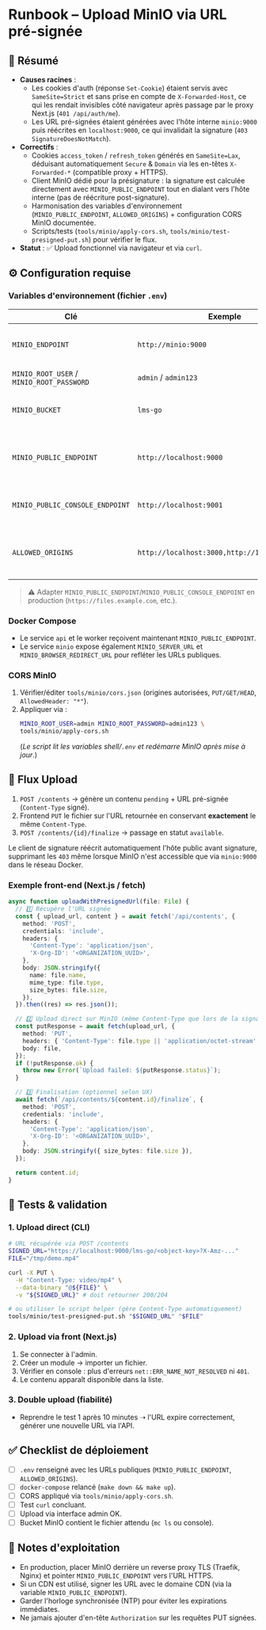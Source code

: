 # Runbook – Upload MinIO via URL pré-signée

## 🎯 Résumé
- **Causes racines** :
  - Les cookies d'auth (réponse `Set-Cookie`) étaient servis avec `SameSite=Strict` et sans prise en compte de `X-Forwarded-Host`, ce qui les rendait invisibles côté navigateur après passage par le proxy Next.js (`401 /api/auth/me`).
  - Les URL pré-signées étaient générées avec l'hôte interne `minio:9000` puis réécrites en `localhost:9000`, ce qui invalidait la signature (`403 SignatureDoesNotMatch`).
- **Correctifs** :
  - Cookies `access_token` / `refresh_token` générés en `SameSite=Lax`, déduisant automatiquement `Secure` & `Domain` via les en-têtes `X-Forwarded-*` (compatible proxy + HTTPS).
  - Client MinIO dédié pour la présignature : la signature est calculée directement avec `MINIO_PUBLIC_ENDPOINT` tout en dialant vers l'hôte interne (pas de réécriture post-signature).
  - Harmonisation des variables d'environnement (`MINIO_PUBLIC_ENDPOINT`, `ALLOWED_ORIGINS`) + configuration CORS MinIO documentée.
  - Scripts/tests (`tools/minio/apply-cors.sh`, `tools/minio/test-presigned-put.sh`) pour vérifier le flux.
- **Statut** : ✅ Upload fonctionnel via navigateur et via `curl`.

## ⚙️ Configuration requise

### Variables d'environnement (fichier `.env`)
| Clé | Exemple | Description |
|-----|---------|-------------|
| `MINIO_ENDPOINT` | `http://minio:9000` | Endpoint interne utilisé par l'API/worker. |
| `MINIO_ROOT_USER` / `MINIO_ROOT_PASSWORD` | `admin` / `admin123` | Identifiants root MinIO. |
| `MINIO_BUCKET` | `lms-go` | Bucket utilisé pour les contenus. |
| `MINIO_PUBLIC_ENDPOINT` | `http://localhost:9000` | Domaine public utilisé pour signer les URL (navigateur). |
| `MINIO_PUBLIC_CONSOLE_ENDPOINT` | `http://localhost:9001` | URL publique de la console MinIO. |
| `ALLOWED_ORIGINS` | `http://localhost:3000,http://127.0.0.1:3000` | Origines autorisées par l'API (CORS + cookies). |

> ⚠️ Adapter `MINIO_PUBLIC_ENDPOINT`/`MINIO_PUBLIC_CONSOLE_ENDPOINT` en production (`https://files.example.com`, etc.).

### Docker Compose
- Le service `api` et le worker reçoivent maintenant `MINIO_PUBLIC_ENDPOINT`.
- Le service `minio` expose également `MINIO_SERVER_URL` et `MINIO_BROWSER_REDIRECT_URL` pour refléter les URLs publiques.

### CORS MinIO
1. Vérifier/éditer `tools/minio/cors.json` (origines autorisées, `PUT/GET/HEAD`, `AllowedHeader: "*"`).
2. Appliquer via :
   ```bash
   MINIO_ROOT_USER=admin MINIO_ROOT_PASSWORD=admin123 \
   tools/minio/apply-cors.sh
   ```
   (_Le script lit les variables shell/`.env` et redémarre MinIO après mise à jour_.)

## 🔄 Flux Upload
1. `POST /contents` → génère un contenu `pending` + URL pré-signée (`Content-Type` signé).
2. Frontend `PUT` le fichier sur l'URL retournée en conservant **exactement** le même `Content-Type`.
3. `POST /contents/{id}/finalize` → passage en statut `available`.

Le client de signature réécrit automatiquement l'hôte public avant signature, supprimant les `403` même lorsque MinIO n'est accessible que via `minio:9000` dans le réseau Docker.

### Exemple front-end (Next.js / fetch)
```ts
async function uploadWithPresignedUrl(file: File) {
  // 1️⃣ Récupère l'URL signée
  const { upload_url, content } = await fetch('/api/contents', {
    method: 'POST',
    credentials: 'include',
    headers: {
      'Content-Type': 'application/json',
      'X-Org-ID': '<ORGANIZATION_UUID>',
    },
    body: JSON.stringify({
      name: file.name,
      mime_type: file.type,
      size_bytes: file.size,
    }),
  }).then((res) => res.json());

  // 2️⃣ Upload direct sur MinIO (même Content-Type que lors de la signature)
  const putResponse = await fetch(upload_url, {
    method: 'PUT',
    headers: { 'Content-Type': file.type || 'application/octet-stream' },
    body: file,
  });
  if (!putResponse.ok) {
    throw new Error(`Upload failed: ${putResponse.status}`);
  }

  // 3️⃣ Finalisation (optionnel selon UX)
  await fetch(`/api/contents/${content.id}/finalize`, {
    method: 'POST',
    credentials: 'include',
    headers: {
      'Content-Type': 'application/json',
      'X-Org-ID': '<ORGANIZATION_UUID>',
    },
    body: JSON.stringify({ size_bytes: file.size }),
  });

  return content.id;
}
```

## 🧪 Tests & validation

### 1. Upload direct (CLI)
```bash
# URL récupérée via POST /contents
SIGNED_URL="https://localhost:9000/lms-go/<object-key>?X-Amz-..."
FILE="/tmp/demo.mp4"

curl -X PUT \
  -H "Content-Type: video/mp4" \
  --data-binary "@${FILE}" \
  -v "${SIGNED_URL}" # doit retourner 200/204

# ou utiliser le script helper (gère Content-Type automatiquement)
tools/minio/test-presigned-put.sh "$SIGNED_URL" "$FILE"
```

### 2. Upload via front (Next.js)
1. Se connecter à l'admin.
2. Créer un module → importer un fichier.
3. Vérifier en console : plus d'erreurs `net::ERR_NAME_NOT_RESOLVED` ni `401`.
4. Le contenu apparaît disponible dans la liste.

### 3. Double upload (fiabilité)
- Reprendre le test 1 après 10 minutes ➝ l'URL expire correctement, générer une nouvelle URL via l'API.

## ✅ Checklist de déploiement
- [ ] `.env` renseigné avec les URLs publiques (`MINIO_PUBLIC_ENDPOINT`, `ALLOWED_ORIGINS`).
- [ ] `docker-compose` relancé (`make down && make up`).
- [ ] CORS appliqué via `tools/minio/apply-cors.sh`.
- [ ] Test `curl` concluant.
- [ ] Upload via interface admin OK.
- [ ] Bucket MinIO contient le fichier attendu (`mc ls` ou console).

## 📝 Notes d'exploitation
- En production, placer MinIO derrière un reverse proxy TLS (Traefik, Nginx) et pointer `MINIO_PUBLIC_ENDPOINT` vers l'URL HTTPS.
- Si un CDN est utilisé, signer les URL avec le domaine CDN (via la variable `MINIO_PUBLIC_ENDPOINT`).
- Garder l'horloge synchronisée (NTP) pour éviter les expirations immédiates.
- Ne jamais ajouter d'en-tête `Authorization` sur les requêtes PUT signées.

